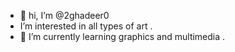 - 👋 hi, I’m @2ghadeer0
-  I’m interested in all types of art .
- 🌱 I’m currently learning graphics and multimedia .


<!---
2ghadeer0/2ghadeer0 is a ✨ special ✨ repository because its `README.md` (this file) appears on your GitHub profile.
You can click the Preview link to take a look at your changes.
--->
